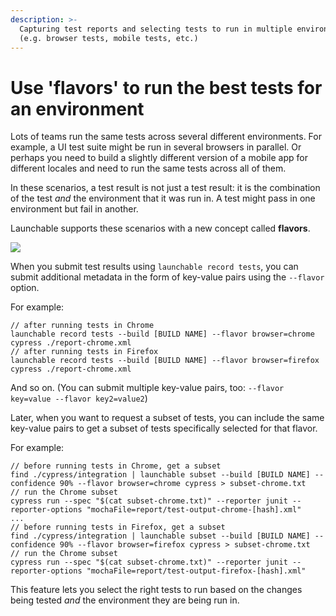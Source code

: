 ```yaml
---
description: >-
  Capturing test reports and selecting tests to run in multiple environments
  (e.g. browser tests, mobile tests, etc.)
---
```


# Use 'flavors' to run the best tests for an environment

Lots of teams run the same tests across several different environments. For example, a UI test suite might be run in several browsers in parallel. Or perhaps you need to build a slightly different version of a mobile app for different locales and need to run the same tests across all of them.

In these scenarios, a test result is not just a test result: it is the combination of the test _and_ the environment that it was run in. A test might pass in one environment but fail in another.

Launchable supports these scenarios with a new concept called **flavors**.

![](../.gitbook/assets/flavors-2x.png)

When you submit test results using `launchable record tests`, you can submit additional metadata in the form of key-value pairs using the `--flavor` option.

For example:

```text
// after running tests in Chrome
launchable record tests --build [BUILD NAME] --flavor browser=chrome cypress ./report-chrome.xml
// after running tests in Firefox
launchable record tests --build [BUILD NAME] --flavor browser=firefox cypress ./report-chrome.xml
```

And so on. \(You can submit multiple key-value pairs, too: `--flavor key=value --flavor key2=value2`\)

Later, when you want to request a subset of tests, you can include the same key-value pairs to get a subset of tests specifically selected for that flavor.

For example:

```text
// before running tests in Chrome, get a subset
find ./cypress/integration | launchable subset --build [BUILD NAME] --confidence 90% --flavor browser=chrome cypress > subset-chrome.txt
// run the Chrome subset
cypress run --spec "$(cat subset-chrome.txt)" --reporter junit --reporter-options "mochaFile=report/test-output-chrome-[hash].xml"
...
// before running tests in Firefox, get a subset
find ./cypress/integration | launchable subset --build [BUILD NAME] --confidence 90% --flavor browser=firefox cypress > subset-chrome.txt
// run the Chrome subset
cypress run --spec "$(cat subset-chrome.txt)" --reporter junit --reporter-options "mochaFile=report/test-output-firefox-[hash].xml"
```

This feature lets you select the right tests to run based on the changes being tested _and_ the environment they are being run in.


